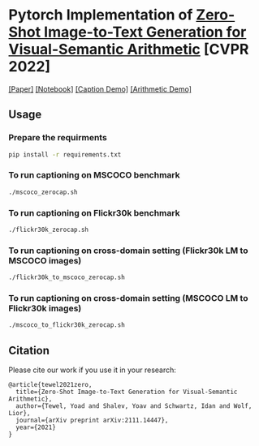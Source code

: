 # Pytorch Implementation of [Zero-Shot Image-to-Text Generation for Visual-Semantic Arithmetic](https://arxiv.org/abs/2111.14447) [CVPR 2022]
[[Paper]](https://arxiv.org/abs/2111.14447) [[Notebook]](https://www.kaggle.com/yoavstau/zero-shot-image-to-text/notebook) [[Caption Demo]](https://replicate.com/yoadtew/zero-shot-image-to-text) [[Arithmetic Demo]](https://replicate.com/yoadtew/arithmetic)



## Usage

### Prepare the requirments

```bash
pip install -r requirements.txt
```

### To run captioning on MSCOCO benchmark

```bash
./mscoco_zerocap.sh
```

### To run captioning on Flickr30k benchmark

```bash
./flickr30k_zerocap.sh
```

### To run captioning on cross-domain setting (Flickr30k LM to MSCOCO images)

```bash
./flickr30k_to_mscoco_zerocap.sh
```

### To run captioning on cross-domain setting (MSCOCO LM to Flickr30k images)

```bash
./mscoco_to_flickr30k_zerocap.sh
```

## Citation
Please cite our work if you use it in your research:
```
@article{tewel2021zero,
  title={Zero-Shot Image-to-Text Generation for Visual-Semantic Arithmetic},
  author={Tewel, Yoad and Shalev, Yoav and Schwartz, Idan and Wolf, Lior},
  journal={arXiv preprint arXiv:2111.14447},
  year={2021}
}
```
